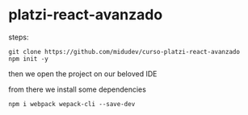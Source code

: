 # platzi-react-avanzado

steps:

    git clone https://github.com/midudev/curso-platzi-react-avanzado
    npm init -y

then we open the project on our beloved IDE

from there we install some dependencies

    npm i webpack wepack-cli --save-dev


